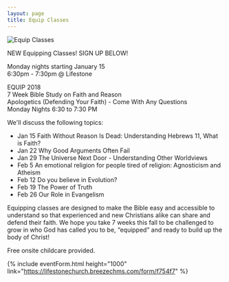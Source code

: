 ```yaml
---
layout: page
title: Equip Classes
---
```


<img src="{{ site.baseurl }}/assets/uploads/pages/equip.jpg" alt="Equip Classes" />

NEW Equipping Classes! SIGN UP BELOW!

<p>
Monday nights starting January 15<br/>
6:30pm - 7:30pm @ Lifestone
</p>

<p>
EQUIP 2018<br/>
7 Week Bible Study on Faith and Reason<br/>
Apologetics (Defending Your Faith) - Come With Any Questions<br/>
Monday Nights 6:30 to 7:30 PM
</p>

We'll discuss the following topics:

<ul>
  <li>Jan 15 Faith Without Reason Is Dead: Understanding Hebrews 11, What is Faith?</li>
  <li>Jan 22 Why Good Arguments Often Fail</li>
  <li>Jan 29 The Universe Next Door - Understanding Other Worldviews</li>
  <li>Feb 5 An emotional religion for people tired of religion: Agnosticism and Atheism</li>
  <li>Feb 12 Do you believe in Evolution?</li>
  <li>Feb 19 The Power of Truth</li>
  <li>Feb 26 Our Role in Evangelism</li>
</ul>

Equipping classes are designed to make the Bible easy and accessible to understand so that experienced and new Christians alike can share and defend their faith. We hope you take 7 weeks this fall to be challenged to grow in who God has called you to be, “equipped” and ready to build up the body of Christ!

Free onsite childcare provided.

{% include eventForm.html height="1000" link="https://lifestonechurch.breezechms.com/form/f754f7" %}
